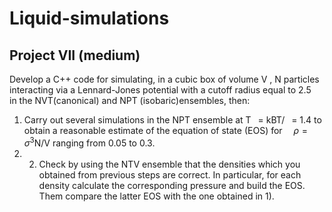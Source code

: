 # Liquid-simulations
## Project VII (medium)
Develop a C++ code for simulating, in a cubic box of volume V , N particles interacting via a Lennard-Jones potential with a cutoff radius equal to 2.5  in the NVT(canonical) and NPT (isobaric)ensembles, then:
1. Carry out several simulations in the NPT ensemble at T  = kBT/  = 1.4 to obtain a reasonable estimate of the equation of state (EOS) for   $\rho=\sigma^3$N/V ranging from 0.05 to 0.3.
2. 2. Check by using the NTV ensemble that the densities which you obtained from previous steps are correct. In particular, for each density calculate the corresponding pressure and build the EOS. Them compare the latter EOS with the one obtained in 1).

